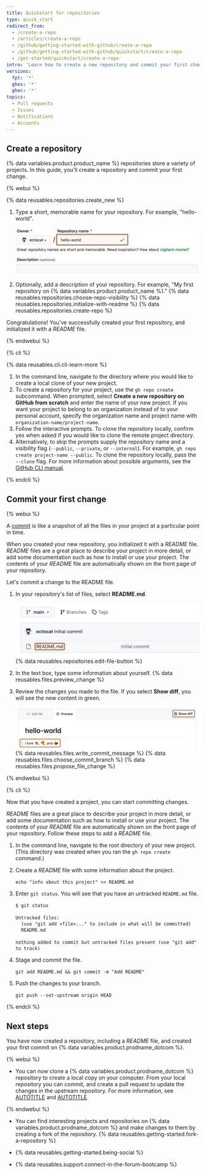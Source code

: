 ```yaml
---
title: Quickstart for repositories
type: quick_start
redirect_from:
  - /create-a-repo
  - /articles/create-a-repo
  - /github/getting-started-with-github/create-a-repo
  - /github/getting-started-with-github/quickstart/create-a-repo
  - /get-started/quickstart/create-a-repo
intro: 'Learn how to create a new repository and commit your first change in 5 minutes.'
versions:
  fpt: '*'
  ghes: '*'
  ghec: '*'
topics:
  - Pull requests
  - Issues
  - Notifications
  - Accounts
---
```

## Create a repository

{% data variables.product.product_name %} repositories store a variety of projects. In this guide, you'll create a repository and commit your first change.

{% webui %}

{% data reusables.repositories.create_new %}
1. Type a short, memorable name for your repository. For example, "hello-world".

   ![Screenshot of the first step in creating a {% data variables.product.prodname_dotcom %} repository. The "Repository name" field contains the text "hello-world" and is outlined in dark orange.](/assets/images/help/repository/create-repository-name.png)
1. Optionally, add a description of your repository. For example, "My first repository on {% data variables.product.product_name %}."
{% data reusables.repositories.choose-repo-visibility %}
{% data reusables.repositories.initialize-with-readme %}
{% data reusables.repositories.create-repo %}

Congratulations! You've successfully created your first repository, and initialized it with a _README_ file.

{% endwebui %}

{% cli %}

{% data reusables.cli.cli-learn-more %}

1. In the command line, navigate to the directory where you would like to create a local clone of your new project.
1. To create a repository for your project, use the `gh repo create` subcommand. When prompted, select **Create a new repository on GitHub from scratch** and enter the name of your new project. If you want your project to belong to an organization instead of to your personal account, specify the organization name and project name with `organization-name/project-name`.
1. Follow the interactive prompts. To clone the repository locally, confirm yes when asked if you would like to clone the remote project directory.
1. Alternatively, to skip the prompts supply the repository name and a visibility flag (`--public`, `--private`, or `--internal`). For example, `gh repo create project-name --public`. To clone the repository locally, pass the `--clone` flag. For more information about possible arguments, see the [GitHub CLI manual](https://cli.github.com/manual/gh_repo_create).

{% endcli %}

## Commit your first change

{% webui %}

A [commit](/get-started/learning-about-github/github-glossary#commit) is like a snapshot of all the files in your project at a particular point in time.

When you created your new repository, you initialized it with a _README_ file. _README_ files are a great place to describe your project in more detail, or add some documentation such as how to install or use your project. The contents of your _README_ file are automatically shown on the front page of your repository.

Let's commit a change to the README file.

1. In your repository's list of files, select **README.md**.

   ![Screenshot of a list of files in a repository. A file name, "README.md", is highlighted with an orange outline.](/assets/images/help/repository/create-commit-open-readme.png)
{% data reusables.repositories.edit-file-button %}
1. In the text box, type some information about yourself.
{% data reusables.files.preview_change %}
1. Review the changes you made to the file. If you select **Show diff**, you will see the new content in green.

   ![Screenshot of the "Preview" view for a file. A checkbox labeled "Show diff" is selected, and an addition to the file is indicated by a green line marker. Both are outlined in orange.](/assets/images/help/repository/create-commit-review.png)
{% data reusables.files.write_commit_message %}
{% data reusables.files.choose_commit_branch %}
{% data reusables.files.propose_file_change %}

{% endwebui %}

{% cli %}

Now that you have created a project, you can start committing changes.

_README_ files are a great place to describe your project in more detail, or add some documentation such as how to install or use your project. The contents of your _README_ file are automatically shown on the front page of your repository. Follow these steps to add a _README_ file.

1. In the command line, navigate to the root directory of your new project. (This directory was created when you ran the `gh repo create` command.)
1. Create a _README_ file with some information about the project.

    ```shell
    echo "info about this project" >> README.md
    ```

1. Enter `git status`. You will see that you have an untracked `README.md` file.

    ```shell
    $ git status

    Untracked files:
      (use "git add <file>..." to include in what will be committed)
      README.md

    nothing added to commit but untracked files present (use "git add" to track)
    ```

1. Stage and commit the file.

    ```shell
    git add README.md && git commit -m "Add README"
    ```

1. Push the changes to your branch.

    ```shell
    git push --set-upstream origin HEAD
    ```

{% endcli %}

## Next steps

You have now created a repository, including a _README_ file, and created your first commit on {% data variables.product.prodname_dotcom %}.

{% webui %}

* You can now clone a {% data variables.product.prodname_dotcom %} repository to create a local copy on your computer. From your local repository you can commit, and create a pull request to update the changes in the upstream repository. For more information, see [AUTOTITLE](/repositories/creating-and-managing-repositories/cloning-a-repository) and [AUTOTITLE](/get-started/getting-started-with-git/set-up-git).

{% endwebui %}

* You can find interesting projects and repositories on {% data variables.product.prodname_dotcom %} and make changes to them by creating a fork of the repository. {% data reusables.getting-started.fork-a-repository %}

* {% data reusables.getting-started.being-social %}

* {% data reusables.support.connect-in-the-forum-bootcamp %}
